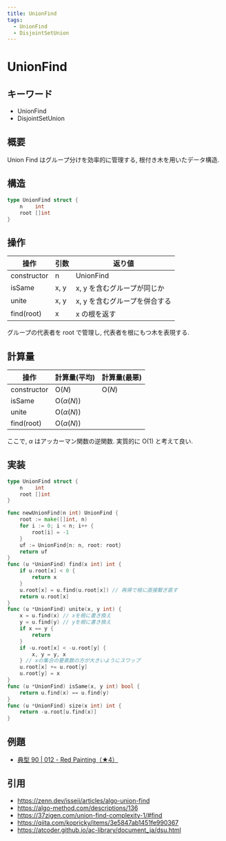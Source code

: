```yaml
---
title: UnionFind
tags:
  - UnionFind
  - DisjointSetUnion
---
```


# UnionFind

## キーワード

- UnionFind
- DisjointSetUnion

## 概要

Union Find はグループ分けを効率的に管理する, 根付き木を用いたデータ構造.

## 構造

```go
type UnionFind struct {
    n    int
    root []int
}
```

## 操作

| 操作        | 引数 | 返り値                        |
| ----------- | ---- | ----------------------------- |
| constructor | n    | UnionFind                     |
| isSame      | x, y | x, y を含むグループが同じか   |
| unite       | x, y | x, y を含むグループを併合する |
| find(root)  | x    | x の根を返す                  |

グループの代表者を root で管理し, 代表者を根にもつ木を表現する.

## 計算量

| 操作        | 計算量(平均)            | 計算量(最悪)    |
| ----------- | ----------------------- | --------------- |
| constructor | $\mathrm{O}(N)$         | $\mathrm{O}(N)$ |
| isSame      | $\mathrm{O}(\alpha(N))$ |                 |
| unite       | $\mathrm{O}(\alpha(N))$ |                 |
| find(root)  | $\mathrm{O}(\alpha(N))$ |                 |

ここで, $\alpha$ はアッカーマン関数の逆関数. 実質的に $\mathrm{O}(1)$ と考えて良い.

## 実装

```go
type UnionFind struct {
	n    int
	root []int
}

func newUnionFind(n int) UnionFind {
	root := make([]int, n)
	for i := 0; i < n; i++ {
		root[i] = -1
	}
	uf := UnionFind{n: n, root: root}
	return uf
}
func (u *UnionFind) find(x int) int {
	if u.root[x] < 0 {
		return x
	}
	u.root[x] = u.find(u.root[x]) // 再帰で根に直接繋ぎ直す
	return u.root[x]
}
func (u *UnionFind) unite(x, y int) {
	x = u.find(x) // xを根に書き換え
	y = u.find(y) // yを根に書き換え
	if x == y {
		return
	}
	if -u.root[x] < -u.root[y] {
		x, y = y, x
	} // xの集合の要素数の方が大きいようにスワップ
	u.root[x] += u.root[y]
	u.root[y] = x
}
func (u *UnionFind) isSame(x, y int) bool {
	return u.find(x) == u.find(y)
}
func (u *UnionFind) size(x int) int {
	return -u.root[u.find(x)]
}
```

## 例題

- [典型 90 | 012 - Red Painting（★4）](https://atcoder.jp/contests/typical90/tasks/typical90_l)

## 引用

- https://zenn.dev/isseii/articles/algo-union-find
- https://algo-method.com/descriptions/136
- https://37zigen.com/union-find-complexity-1/#find
- https://qiita.com/kopricky/items/3e5847ab1451fe990367
- https://atcoder.github.io/ac-library/document_ja/dsu.html
